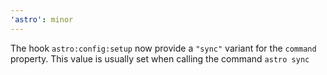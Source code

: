 ```yaml
---
'astro': minor
---
```


The hook `astro:config:setup` now provide a `"sync"` variant for the `command` property. This value is usually set when calling the command `astro sync`
